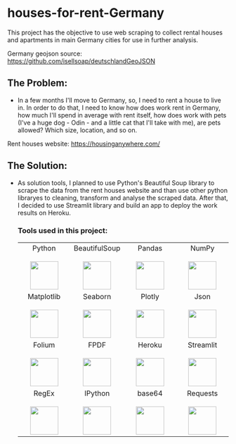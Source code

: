 # houses-for-rent-Germany
This project has the objective to use web scraping to collect rental houses and apartments in main Germany cities for use in further analysis.

Germany geojson source: https://github.com/isellsoap/deutschlandGeoJSON 

## The Problem:

- In a few months I'll move to Germany, so, I need to rent a house to live in. 
In order to do that, I need to know how does work rent in Germany, how much I'll spend in average with rent itself, how does work with pets (I've a huge dog - Odin - and a little cat that I'll take with me), are pets allowed? Which size, location, and so on.

Rent houses website: https://housinganywhere.com/

## The Solution:

- As solution tools, I planned to use Python's Beautiful Soup library to scrape the data from the rent houses website and than use other python libraryes  to cleaning, transform and analyse the scraped data.
After that, I decided to use Streamlit library and build an app to deploy the work results on Heroku.

    ### Tools used in this project:

    <table>
      <tbody>
        <tr valign="top">
          <td width="25%" align="center">
            <span>Python</span><br><br>
            <img height="64px" src="https://cdn.svgporn.com/logos/python.svg">
          </td>
          <td width="25%" align="center">
            <span>BeautifulSoup</span><br><br>
            <img height="64px" src="https://sixfeetup.com/blog/an-introduction-to-beautifulsoup/@@images/27e8bf2a-5469-407e-b84d-5cf53b1b0bb6.png">
          </td>
          <td width="25%" align="center">
            <span>Pandas</span><br><br>
            <img height="64px" src="https://pandas.pydata.org/static/img/pandas.svg">
          </td>
          <td width="25%" align="center">
            <span>NumPy</span><br><br>
            <img height="64px" src="https://numpy.org/images/logos/numpy.svg">
          </td>
        </tr>
        <tr valign="top">
          <td width="25%" align="center">
            <span>Matplotlib</span><br><br>
            <img height="64px" src="https://matplotlib.org/_images/sphx_glr_logos2_001.png">
          </td>
          <td width="25%" align="center">
            <span>Seaborn</span><br><br>
            <img height="64px" src="https://seaborn.pydata.org/_static/logo-wide-lightbg.svg">
          </td>
          <td width="25%" align="center">
            <span>Plotly</span><br><br>
            <img height="64px" src="https://upload.wikimedia.org/wikipedia/commons/8/8a/Plotly_logo_for_digital_final_%286%29.png">
          </td>
          <td width="25%" align="center">
            <span>Json</span><br><br>
            <img height="64px" src="https://pngimage.net/wp-content/uploads/2018/06/json-png-7.png">
          </td>
        <tr valign="top">
          <td width="25%" align="center">
            <span>Folium</span><br><br>
            <img height="64px" src="https://data-science-and-design.readthedocs.io/en/latest/_images/folium.png">
          </td>
          <td width="25%" align="center">
            <span>FPDF</span><br><br>
            <img height="64px" src="https://warehouse-camo.ingress.cmh1.psfhosted.org/240e7de884ccbd0d1f70bf097b4aa7e84bd01b2d/68747470733a2f2f7079667064662e6769746875622e696f2f66706466322f66706466322d6c6f676f2e706e67">
          </td>
          <td width="25%" align="center">
            <span>Heroku</span><br><br>
            <img height="64px" src="https://blog.4linux.com.br/wp-content/uploads/2018/01/Heroku.png">
          </td>
          <td width="25%" align="center">
            <span>Streamlit</span><br><br>
            <img height="64px" src="https://assets.website-files.com/5dc3b47ddc6c0c2a1af74ad0/5e18182ad27bcfbb9dff263a_RGB_Logo_Horizontal_Color_Light_Bg-p-1080.png">
          </td>
        <tr valign="top">
          <td width="25%" align="center">
            <span>RegEx</span><br><br>
            <img height="64px" src="https://repository-images.githubusercontent.com/186091864/e96c1a80-7a27-11e9-8232-2b21d5d861d3">
          </td>
          <td width="25%" align="center">
            <span>IPython</span><br><br>
            <img height="64px" src="https://miro.medium.com/max/721/1*T_nQFZEcSVoZtiCf20B2rA.png">
          </td>
          <td width="25%" align="center">
            <span>base64</span><br><br>
            <img height="64px" src="https://encrypted-tbn0.gstatic.com/images?q=tbn:ANd9GcRCxYwe33cDiCfAyZZpbmgu46_BQoWEQ6YK2J0WSoT5sZU4YuCB6-oM72P-jg4yMPBSqxk&usqp=CAU">
          </td>
          <td width="25%" align="center">
            <span>Requests</span><br><br>
            <img height="64px" src="https://static.tildacdn.com/tild3135-6235-4366-b435-656633353166/a21_Smartiqa_python_.png">
          </td>
        </tr>
      </tbody>
    </table>

